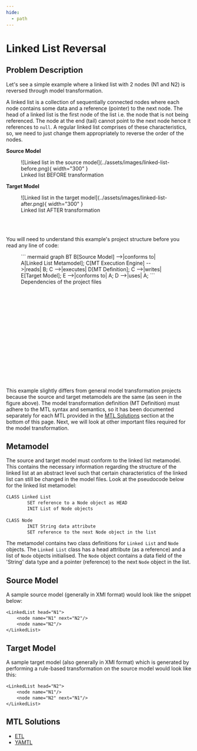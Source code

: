 ```yaml
---
hide:
  - path
---
```


# Linked List Reversal

## Problem Description

Let's see a simple example where a linked list with 2 nodes (N1 and N2) is reversed through model transformation.

A linked list is a collection of sequentially connected nodes where each node contains some data and a reference (pointer) to the next node. The head of a linked list is the first node of the list i.e. the node that is not being referenced. The node at the end (tail) cannot point to the next node hence it references to ``null``. A regular linked list comprises of these characteristics, so, we need to just change them appropriately to reverse the order of the nodes.

**Source Model**
<figure markdown>
  ![Linked list in the source model](../assets/images/linked-list-before.png){ width="300" }
  <figcaption>Linked list BEFORE transformation</figcaption>
</figure>

**Target Model**
<figure markdown>
  ![Linked list in the target model](../assets/images/linked-list-after.png){ width="300" }
  <figcaption>Linked list AFTER transformation</figcaption>
</figure>
<br/><br/>

You will need to understand this example's project structure before you read any line of code:

<figure markdown style="height:350px;width:400px">
  ``` mermaid
  graph BT
      B[Source Model] -->|conforms to| A[Linked List Metamodel];
      C[MT Execution Engine] -->|reads| B;
      C -->|executes| D[MT Definition];
      C -->|writes| E[Target Model];
      E -->|conforms to| A;
      D -->|uses| A;
  ```
  <figcaption>Dependencies of the project files</figcaption>
</figure>

This example slightly differs from general model transformation projects because the source and target metamodels are the same (as seen in the figure above). The model transformation definition (MT Definition) must adhere to the MTL syntax and semantics, so it has been documented separately for each MTL provided in the [MTL Solutions](#mtl-solutions) section at the bottom of this page. Next, we will look at other important files required for the model transformation.

## Metamodel
The source and target model must conform to the linked list metamodel. This contains the necessary information regarding the structure of the linked list at an abstract level such that certain characteristics of the linked list can still be changed in the model files. Look at the pseudocode below for the linked list metamodel:

```
CLASS Linked List
        SET reference to a Node object as HEAD
        INIT List of Node objects

CLASS Node
        INIT String data attribute
        SET reference to the next Node object in the list 
```

The metamodel contains two class definitions for ``Linked List`` and ``Node`` objects. The ``Linked List`` class has a head attribute (as a reference) and a list of ``Node`` objects initialised. The ``Node`` object contains a data field of the 'String' data type and a pointer (reference) to the next ``Node`` object in the list.

## Source Model

A sample source model (generally in XMI format) would look like the snippet below:

```
<LinkedList head="N1">
    <node name="N1" next="N2"/>
    <node name="N2"/>
</LinkedList>
```

## Target Model

A sample target model (also generally in XMI format) which is generated by performing a rule-based transformation on the source model would look like this:

```
<LinkedList head="N2">
    <node name="N1"/>
    <node name="N2" next="N1"/>
</LinkedList>
```

## MTL Solutions

* [ETL](../tutorials/linked-list-reversal-etl.md)
* [YAMTL](../tutorials/linked-list-reversal-yamtl.md)